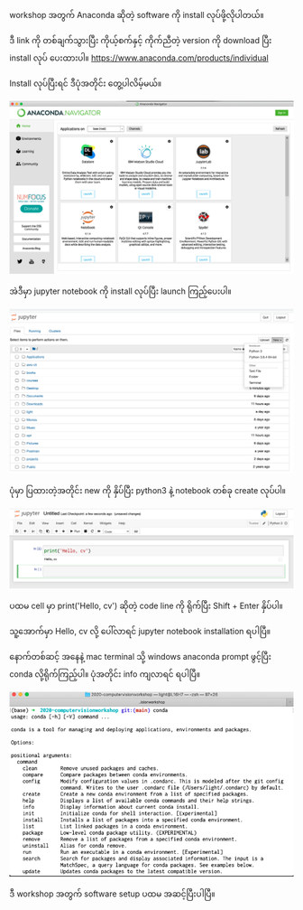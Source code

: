 workshop အတွက် Anaconda ဆိုတဲ့ software ကို install လုပ်ဖို့လိုပါတယ်။

ဒီ link ကို တစ်ချက်သွားပြီး ကိုယ့်စက်နှင့် ကိုက်ညီတဲ့ version ကို download ပြီး install လုပ် ပေးထားပါ။
https://www.anaconda.com/products/individual

Install လုပ်ပြီးရင် ဒီပုံအတိုင်း တွေ့ပါလိမ့်မယ်။

![alt ananconda screenshot](https://github.com/AI-Leap/2020-computervisionworkshop/blob/main/setup/screenshots/anaconda.png?raw=true)

အဲဒီမှာ jupyter notebook ကို install လုပ်ပြီး launch ကြည့်ပေးပါ။

![alt jupyter screenshot](https://github.com/AI-Leap/2020-computervisionworkshop/blob/main/setup/screenshots/jupyter.png?raw=true)

ပုံမှာ ပြထားတဲ့အတိုင်း new ကို နှိပ်ပြီး python3 နဲ့ notebook တစ်ခု create လုပ်ပါ။


![alt new notebook](https://github.com/AI-Leap/2020-computervisionworkshop/blob/main/setup/screenshots/new_notebook.png?raw=true)

ပထမ cell မှာ print('Hello, cv') ဆိုတဲ့ code line ကို ရိုက်ပြီး Shift + Enter နှိပ်ပါ။ 

သူ့အောက်မှာ Hello, cv လို့ ပေါ်လာရင် jupyter notebook installation ရပါပြီ။

နောက်တစ်ဆင့် အနေနဲ့ mac terminal သို့ windows anaconda prompt ဖွင့်ပြီး conda လို့ရိုက်ကြည့်ပါ။
ပုံအတိုင်း info ကျလာရင် ရပါပြီ။

![alt new notebook](https://github.com/AI-Leap/2020-computervisionworkshop/blob/main/setup/screenshots/conda_terminal.png?raw=true)


ဒီ workshop အတွက် software setup ပထမ အဆင့်ပြီးပါပြီ။

